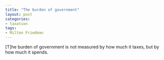 ```yaml
---
title: "The burden of government"
layout: post
categories:
- taxation
tags:
- Milton Friedman
---
```


[T]he burden of government is not measured by how much it taxes, but by how much it spends.